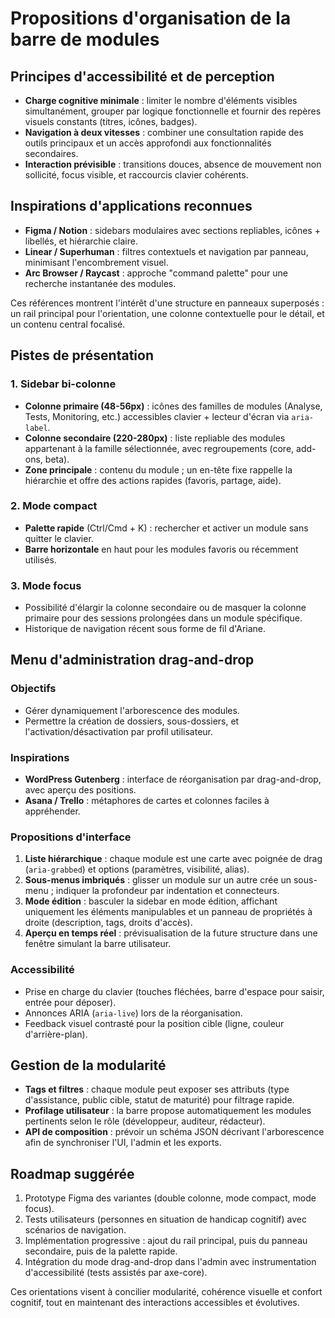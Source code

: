 # Propositions d'organisation de la barre de modules

## Principes d'accessibilité et de perception

- **Charge cognitive minimale** : limiter le nombre d'éléments visibles simultanément, grouper par logique fonctionnelle et fournir des repères visuels constants (titres, icônes, badges).
- **Navigation à deux vitesses** : combiner une consultation rapide des outils principaux et un accès approfondi aux fonctionnalités secondaires.
- **Interaction prévisible** : transitions douces, absence de mouvement non sollicité, focus visible, et raccourcis clavier cohérents.

## Inspirations d'applications reconnues

- **Figma / Notion** : sidebars modulaires avec sections repliables, icônes + libellés, et hiérarchie claire.
- **Linear / Superhuman** : filtres contextuels et navigation par panneau, minimisant l'encombrement visuel.
- **Arc Browser / Raycast** : approche "command palette" pour une recherche instantanée des modules.

Ces références montrent l'intérêt d'une structure en panneaux superposés : un rail principal pour l'orientation, une colonne contextuelle pour le détail, et un contenu central focalisé.

## Pistes de présentation

### 1. Sidebar bi-colonne

- **Colonne primaire (48-56px)** : icônes des familles de modules (Analyse, Tests, Monitoring, etc.) accessibles clavier + lecteur d'écran via `aria-label`.
- **Colonne secondaire (220-280px)** : liste repliable des modules appartenant à la famille sélectionnée, avec regroupements (core, add-ons, beta).
- **Zone principale** : contenu du module ; un en-tête fixe rappelle la hiérarchie et offre des actions rapides (favoris, partage, aide).

### 2. Mode compact

- **Palette rapide** (Ctrl/Cmd + K) : rechercher et activer un module sans quitter le clavier.
- **Barre horizontale** en haut pour les modules favoris ou récemment utilisés.

### 3. Mode focus

- Possibilité d'élargir la colonne secondaire ou de masquer la colonne primaire pour des sessions prolongées dans un module spécifique.
- Historique de navigation récent sous forme de fil d'Ariane.

## Menu d'administration drag-and-drop

### Objectifs

- Gérer dynamiquement l'arborescence des modules.
- Permettre la création de dossiers, sous-dossiers, et l'activation/désactivation par profil utilisateur.

### Inspirations

- **WordPress Gutenberg** : interface de réorganisation par drag-and-drop, avec aperçu des positions.
- **Asana / Trello** : métaphores de cartes et colonnes faciles à appréhender.

### Propositions d'interface

1. **Liste hiérarchique** : chaque module est une carte avec poignée de drag (`aria-grabbed`) et options (paramètres, visibilité, alias).
2. **Sous-menus imbriqués** : glisser un module sur un autre crée un sous-menu ; indiquer la profondeur par indentation et connecteurs.
3. **Mode édition** : basculer la sidebar en mode édition, affichant uniquement les éléments manipulables et un panneau de propriétés à droite (description, tags, droits d'accès).
4. **Aperçu en temps réel** : prévisualisation de la future structure dans une fenêtre simulant la barre utilisateur.

### Accessibilité

- Prise en charge du clavier (touches fléchées, barre d'espace pour saisir, entrée pour déposer).
- Annonces ARIA (`aria-live`) lors de la réorganisation.
- Feedback visuel contrasté pour la position cible (ligne, couleur d'arrière-plan).

## Gestion de la modularité

- **Tags et filtres** : chaque module peut exposer ses attributs (type d'assistance, public cible, statut de maturité) pour filtrage rapide.
- **Profilage utilisateur** : la barre propose automatiquement les modules pertinents selon le rôle (développeur, auditeur, rédacteur).
- **API de composition** : prévoir un schéma JSON décrivant l'arborescence afin de synchroniser l'UI, l'admin et les exports.

## Roadmap suggérée

1. Prototype Figma des variantes (double colonne, mode compact, mode focus).
2. Tests utilisateurs (personnes en situation de handicap cognitif) avec scénarios de navigation.
3. Implémentation progressive : ajout du rail principal, puis du panneau secondaire, puis de la palette rapide.
4. Intégration du mode drag-and-drop dans l'admin avec instrumentation d'accessibilité (tests assistés par axe-core).

Ces orientations visent à concilier modularité, cohérence visuelle et confort cognitif, tout en maintenant des interactions accessibles et évolutives.

